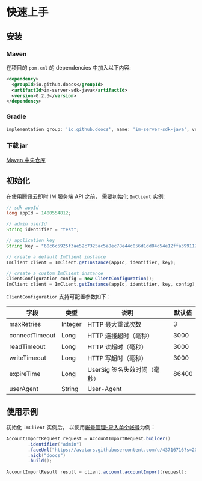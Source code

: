 # 快速上手

## 安装

### Maven

在项目的 `pom.xml` 的 dependencies 中加入以下内容:

```xml
<dependency>
  <groupId>io.github.doocs</groupId>
  <artifactId>im-server-sdk-java</artifactId>
  <version>0.2.3</version>
</dependency>
```

### Gradle

```gradle
implementation group: 'io.github.doocs', name: 'im-server-sdk-java', version: '0.2.3'
```

### 下载 jar

[Maven 中央仓库](https://repo1.maven.org/maven2/io/github/doocs/im-server-sdk-java/)

## 初始化

在使用腾讯云即时 IM 服务端 API 之前， 需要初始化 `ImClient` 实例:

```java
// sdk appId
long appId = 1400554812;

// admin userId
String identifier = "test";

// application key
String key = "60c6c5925f3ae52c7325ac5a8ec78e44c056d1dd84d54e12ffa39911267a2a70";

// create a default ImClient instance
ImClient client = ImClient.getInstance(appId, identifier, key);

// create a custom ImClient instance
ClientConfiguration config = new ClientConfiguration();
ImClient client = ImClient.getInstance(appId, identifier, key, config);
```

`ClientConfiguration` 支持可配置参数如下：

| 字段           | 类型    | 说明                         | 默认值 |
| -------------- | ------- | ---------------------------- | ------ |
| maxRetries     | Integer | HTTP 最大重试次数            | 3      |
| connectTimeout | Long    | HTTP 连接超时（毫秒）        | 3000   |
| readTimeout    | Long    | HTTP 读超时（毫秒）          | 3000   |
| writeTimeout   | Long    | HTTP 写超时（毫秒）          | 3000   |
| expireTime     | Long    | UserSig 签名失效时间（毫秒） | 86400  |
| userAgent      | String  | User-Agent                   |        |

## 使用示例

初始化 `ImClient` 实例后， 以使用[帐号管理-导入单个帐号](./account.md)为例：

```java
AccountImportRequest request = AccountImportRequest.builder()
        .identifier("admin")
        .faceUrl("https://avatars.githubusercontent.com/u/43716716?s=200&v=4")
        .nick("doocs")
        .build();
        
AccountImportResult result = client.account.accountImport(request);
```
